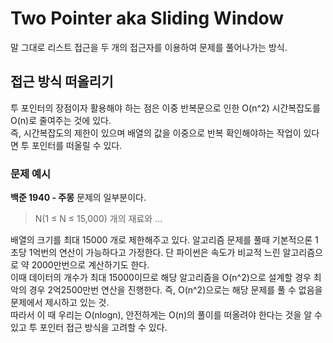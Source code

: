 # Two Pointer aka Sliding Window 

말 그대로 리스트 접근을 두 개의 접근자를 이용하여 문제를 풀어나가는 방식.  

## 접근 방식 떠올리기 
투 포인터의 장점이자 활용해야 하는 점은 이중 반복문으로 인한 O(n^2) 시간복잡도를 O(n)로 줄여주는 것에 있다.  
즉, 시간복잡도의 제한이 있으며 배열의 값을 이중으로 반복 확인해야하는 작업이 있다면 투 포인터를 떠올릴 수 있다.  

### 문제 예시 
__백준 1940 - 주몽__ 문제의 일부분이다.
 > N(1 ≤ N ≤ 15,000) 개의 재료와 ...  

배열의 크기를 최대 15000 개로 제한해주고 있다. 알고리즘 문제를 풀때 기본적으론 1초당 1억번의 연산이 가능하다고 가정한다. 단 파이썬은 속도가 비교적 느린 알고리즘으로 약 2000만번으로 계산하기도 한다.   
이때 데이터의 개수가 최대 15000이므로 해당 알고리즘을 O(n^2)으로 설계할 경우 최악의 경우 2억2500만번 연산을 진행한다. 즉, O(n^2)으로는 해당 문제를 풀 수 없음을 문제에서 제시하고 있는 것.  
따라서 이 때 우리는 O(nlogn), 안전하게는 O(n)의 풀이를 떠올려야 한다는 것을 알 수 있고 투 포인터 접근 방식을 고려할 수 있다. 